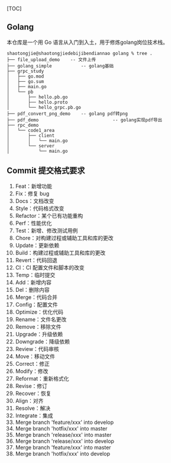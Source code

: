[TOC]

## Golang

本仓库是一个用 Go 语言从入门到入土，用于修炼golang岗位技术栈。

```shell
shaotongjie@shaotongjiedebijibendiannao golang % tree .                          
├── file_upload_demo 	-- 文件上传
├── golang_simple			-- golang基础
├── grpc_study				
│   ├── go.mod
│   ├── go.sum
│   ├── main.go
│   └── pb
│       ├── hello.pb.go
│       ├── hello.proto
│       └── hello_grpc.pb.go
├── pdf_convert_png_demo	-- golang pdf转png
├── pdf_demo							-- golang实现pdf导出
├── rpc_demo
│   └── code1_area
│       ├── client
│       │   └── main.go
│       └── server
│           └── main.go
```


## Commit 提交格式要求

1. Feat：新增功能
2. Fix：修复 bug
3. Docs：文档改变
4. Style：代码格式改变
5. Refactor：某个已有功能重构
6. Perf：性能优化
7. Test：新增、修改测试用例
8. Chore：对构建过程或辅助工具和库的更改
9. Update：更新依赖
10. Build：构建过程或辅助工具和库的更改
11. Revert：代码回退
12. CI：CI 配置文件和脚本的改变
13. Temp：临时提交
14. Add：新增内容
15. Del：删除内容
16. Merge：代码合并
17. Config：配置文件
18. Optimize：优化代码
19. Rename：文件名更改
20. Remove：移除文件
21. Upgrade：升级依赖
22. Downgrade：降级依赖
23. Review：代码审核
24. Move：移动文件
25. Correct：修正
26. Modify：修改
27. Reformat：重新格式化
28. Revise：修订
29. Recover：恢复
30. Align：对齐
31. Resolve：解决
32. Integrate：集成
33. Merge branch 'feature/xxx' into develop
34. Merge branch 'hotfix/xxx' into master
35. Merge branch 'release/xxx' into master
36. Merge branch 'release/xxx' into develop
37. Merge branch 'feature/xxx' into master
38. Merge branch 'hotfix/xxx' into develop